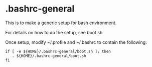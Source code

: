 .bashrc-general
===============

This is to make a generic setup for bash environment.

For details on how to do the setup, see boot.sh

Once setup, modify ~/.profile and ~/.bashrc to contain the following:
```
if [ -e ${HOME}/.bashrc-general/boot.sh ]; then
   . ${HOME}/.bashrc-general/boot.sh
fi
```
